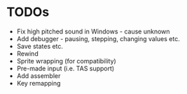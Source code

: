 # TODOs

* Fix high pitched sound in Windows - cause unknown
* Add debugger - pausing, stepping, changing values etc.
* Save states etc.
* Rewind
* Sprite wrapping (for compatibility)
* Pre-made input (i.e. TAS support)
* Add assembler
* Key remapping
